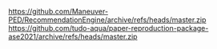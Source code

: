 https://github.com/Maneuver-PED/RecommendationEngine/archive/refs/heads/master.zip
https://github.com/tudo-aqua/paper-reproduction-package-ase2021/archive/refs/heads/master.zip
